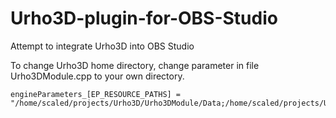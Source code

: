 # Urho3D-plugin-for-OBS-Studio
Attempt to integrate Urho3D into OBS Studio

To change Urho3D home directory, change parameter in file Urho3DModule.cpp to your own directory.
```
engineParameters_[EP_RESOURCE_PATHS] = "/home/scaled/projects/Urho3D/Urho3DModule/Data;/home/scaled/projects/Urho3D/Urho3DModule/CoreData";
```
